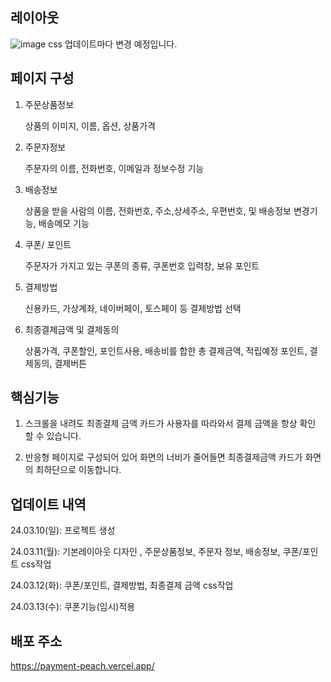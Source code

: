 ## 레이아웃

![image](https://github.com/tph7897/tph7897/assets/132332533/bc3d2676-f7a6-48e3-bfcd-3773e3bef729)
css 업데이트마다 변경 예정입니다.

## 페이지 구성

1. 주문상품정보

   상품의 이미지, 이름, 옵션, 상품가격

2. 주문자정보

   주문자의 이름, 전화번호, 이메일과 정보수정 기능

3. 배송정보

   상품을 받을 사람의 이름, 전화번호, 주소,상세주소, 우편번호, 및 배송정보 변경기능, 배송메모 기능

4. 쿠폰/ 포인트

   주문자가 가지고 있는 쿠폰의 종류, 쿠폰번호 입력창, 보유 포인트

5. 결제방법

   신용카드, 가상계좌, 네이버페이, 토스페이 등 결제방법 선택

6. 최종결제금액 및 결제동의

   상품가격, 쿠폰할인, 포인트사용, 배송비를 합한 총 결제금액, 적립예정 포인트, 결제동의, 결제버튼

## 핵심기능

1. 스크롤을 내려도 최종결제 금액 카드가 사용자를 따라와서 결제 금액을 항상 확인 할 수 있습니다.

2. 반응형 페이지로 구성되어 있어 화면의 너비가 줄어들면 최종결제금액 카드가 화면의 최하단으로 이동합니다.

## 업데이트 내역

24.03.10(일): 프로젝트 생성

24.03.11(월): 기본레이아웃 디자인 , 주문상품정보, 주문자 정보, 배송정보, 쿠폰/포인트 css작업

24.03.12(화): 쿠폰/포인트, 결제방법, 최종결제 금액 css작업

24.03.13(수): 쿠폰기능(임시)적용

## 배포 주소

https://payment-peach.vercel.app/
